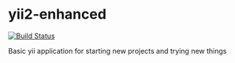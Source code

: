 yii2-enhanced
===============================

[![Build Status](https://travis-ci.org/Edofre/yii2-enhanced.svg?branch=master)](https://travis-ci.org/Edofre/yii2-enhanced)

Basic yii application for starting new projects and trying new things